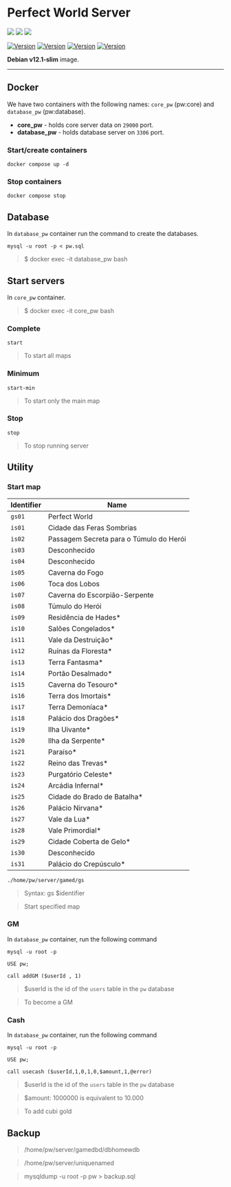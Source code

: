 # Perfect World Server

<img src="https://img.shields.io/badge/MySQL-00000F?style=for-the-badge&logo=mysql&logoColor=white"/> <image src="https://img.shields.io/badge/Shell_Script-121011?style=for-the-badge&logo=gnu-bash&logoColor=white"/> <image src="https://img.shields.io/badge/Docker-2496ED?style=for-the-badge&logo=docker&logoColor=white"/>

[![Version](https://img.shields.io/badge/Version-v2.0-success)]()
[![Version](https://img.shields.io/badge/Java_JRE-6u45-blue)]()
[![Version](https://img.shields.io/badge/Java_JDK-17-blue)]()
[![Version](https://img.shields.io/badge/Debian-v12.1-blue)]()

**Debian v12.1-slim** image.

--------------

## Docker

We have two containers with the following names: `core_pw` (pw:core) and `database_pw` (pw:database).

- **core_pw** - holds core server data on `29000` port.
- **database_pw** - holds database server on `3306` port.
 
### Start/create containers

```
docker compose up -d
```

### Stop containers

```
docker compose stop
```

## Database

In `database_pw` container run the command to create the databases.
```
mysql -u root -p < pw.sql
```
> $ docker exec -it database_pw bash

## Start servers

In `core_pw` container.
> $ docker exec -it core_pw bash

### Complete

```
start
```
> To start all maps

### Minimum

```
start-min
```
> To start only the main map

### Stop
```
stop
```
> To stop running server

## Utility

### Start map
| Identifier | Name |
|------------|------|
| `gs01` | Perfect World |
| `is01` | Cidade das Feras Sombrias |
| `is02` | Passagem Secreta para o Túmulo do Herói |
| `is03` | Desconhecido |
| `is04` | Desconhecido |
| `is05` | Caverna do Fogo |
| `is06` | Toca dos Lobos |
| `is07` | Caverna do Escorpião-Serpente |
| `is08` | Túmulo do Herói |
| `is09` | Residência de Hades* |
| `is10` | Salões Congelados* |
| `is11` | Vale da Destruição* |
| `is12` | Ruínas da Floresta* |
| `is13` | Terra Fantasma* |
| `is14` | Portão Desalmado* |
| `is15` | Caverna do Tesouro* |
| `is16` | Terra dos Imortais* |
| `is17` | Terra Demoníaca* |
| `is18` | Palácio dos Dragões* |
| `is19` | Ilha Uivante* |
| `is20` | Ilha da Serpente* |
| `is21` | Paraíso* |
| `is22` | Reino das Trevas* |
| `is23` | Purgatório Celeste* |
| `is24` | Arcádia Infernal* |
| `is25` | Cidade do Brado de Batalha* |
| `is26` | Palácio Nirvana* |
| `is27` | Vale da Lua* |
| `is28` | Vale Primordial* |
| `is29` | Cidade Coberta de Gelo* |
| `is30` | Desconhecido |
| `is31` | Palácio do Crepúsculo* |

```
./home/pw/server/gamed/gs
```
> Syntax: gs $identifier

> Start specified map

### GM

In `database_pw` container, run the following command

```
mysql -u root -p
```
```
USE pw;
```
```
call addGM ($userId , 1)
```
> $userId is the id of the `users` table in the `pw` database

> To become a GM

### Cash

In `database_pw` container, run the following command

```
mysql -u root -p
```
```
USE pw;
```
```
call usecash ($userId,1,0,1,0,$amount,1,@error)
```
> $userId is the id of the `users` table in the `pw` database

> $amount: 1000000 is equivalent to 10.000

> To add cubi gold

## Backup

> /home/pw/server/gamedbd/dbhomewdb

> /home/pw/server/uniquenamed

> mysqldump -u root -p pw > backup.sql
